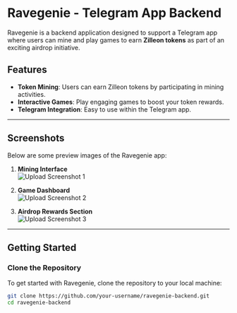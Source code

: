 # Ravegenie - Telegram App Backend

Ravegenie is a backend application designed to support a Telegram app where users can mine and play games to earn **Zilleon tokens** as part of an exciting airdrop initiative.

## Features

- **Token Mining**: Users can earn Zilleon tokens by participating in mining activities.
- **Interactive Games**: Play engaging games to boost your token rewards.
- **Telegram Integration**: Easy to use within the Telegram app.

---

## Screenshots

Below are some preview images of the Ravegenie app:

1. **Mining Interface**  
   ![Upload Screenshot 1](#)

2. **Game Dashboard**  
   ![Upload Screenshot 2](#)

3. **Airdrop Rewards Section**  
   ![Upload Screenshot 3](#)

---

## Getting Started

### Clone the Repository

To get started with Ravegenie, clone the repository to your local machine:

```bash
git clone https://github.com/your-username/ravegenie-backend.git
cd ravegenie-backend
```

